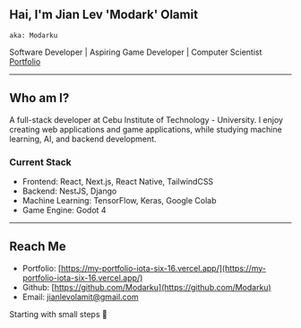 ## Hai, I'm Jian Lev 'Modark' Olamit
` aka: Modarku `

Software Developer | Aspiring Game Developer | Computer Scientist  
[Portfolio](https://my-portfolio-iota-six-16.vercel.app/)

---
## Who am I?
A full-stack developer at Cebu Institute of Technology - University. I enjoy creating web applications and game applications, while studying machine learning, AI, and backend development.

### Current Stack
- Frontend: React, Next.js, React Native, TailwindCSS
- Backend: NestJS, Django  
- Machine Learning: TensorFlow, Keras, Google Colab
- Game Engine: Godot 4

---
## Reach Me
- Portfolio: [https://my-portfolio-iota-six-16.vercel.app/](https://my-portfolio-iota-six-16.vercel.app/)
- Github: [https://github.com/Modarku](https://github.com/Modarku)
- Email: jianlevolamit@gmail.com


Starting with small steps 💪

